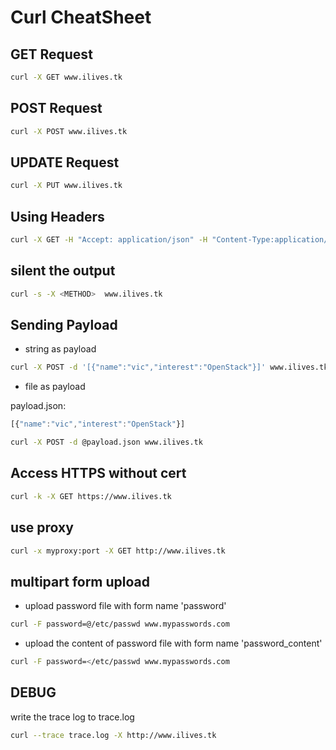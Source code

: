 Curl CheatSheet
===============



GET Request
-----------
```bash
curl -X GET www.ilives.tk
```


POST Request
------------
```bash
curl -X POST www.ilives.tk
```


UPDATE Request
--------------
```bash
curl -X PUT www.ilives.tk
```

Using Headers
-------------
```bash
curl -X GET -H "Accept: application/json" -H "Content-Type:application/x-www-form-urlencoded;charset=utf-8" www.ilives.tk  
```

silent the output
-----------------
```bash
curl -s -X <METHOD>  www.ilives.tk
```



Sending Payload
---------------
+ string as payload
```bash
curl -X POST -d '[{"name":"vic","interest":"OpenStack"}]' www.ilives.tk
```
+ file as payload

payload.json:
```javascript
[{"name":"vic","interest":"OpenStack"}]
```
```bash
curl -X POST -d @payload.json www.ilives.tk
```
Access HTTPS without cert
-------------------------
```bash
curl -k -X GET https://www.ilives.tk
```

use proxy
---------
```bash
curl -x myproxy:port -X GET http://www.ilives.tk
```

multipart form upload
---------------------
+ upload password file with form name 'password'

```bash
curl -F password=@/etc/passwd www.mypasswords.com
```

+ upload the content of password file with form name 'password_content'
```bash
curl -F password=</etc/passwd www.mypasswords.com
```


DEBUG
-----
write the trace log to trace.log
```bash
curl --trace trace.log -X http://www.ilives.tk
```






